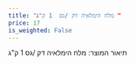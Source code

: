 ```yaml
---
title: "מלח הימלאיה דק /גס  1 ק"ג "
price: 17
is_weighted: False
---
```


תיאור המוצר: מלח הימלאיה דק /גס  1 ק"ג 
